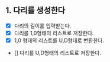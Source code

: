 ## 1. 다리를 생성한다
- [x] 다리의 길이를 입력받는다.
- [x] 다리를 1,0형태의 리스트로 저장한다.
- [x] 1,0 형태의 리스트를 U,D형태로 변환한다.
- [] 다리를 U,D형태의 리스트로 저장한다.


